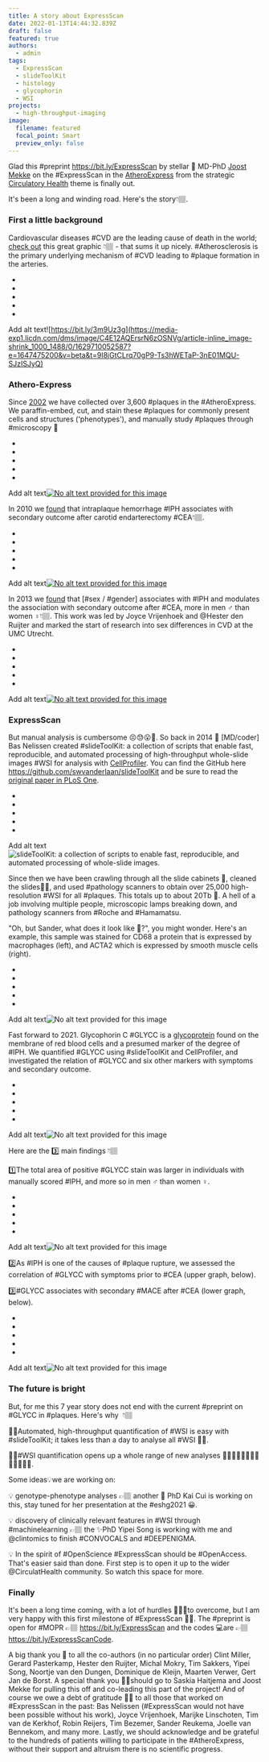```yaml
---
title: A story about ExpressScan
date: 2022-01-13T14:44:32.839Z
draft: false
featured: true
authors:
  - admin
tags:
  - ExpressScan
  - slideToolKit
  - histology
  - glycophorin
  - WSI
projects:
  - high-throughput-imaging
image:
  filename: featured
  focal_point: Smart
  preview_only: false
---
```

Glad this #preprint <https://bit.ly/ExpressScan> by stellar 💫 MD-PhD [Joost Mekke](https://twitter.com/JMekke) on the #ExpressScan in the [AtheroExpress](http://www.atheroexpress.nl/) from the strategic [Circulatory Health](https://www.linkedin.com/in/circulatory-health-umc-utrecht-2a25171aa) theme is finally out. 

It's been a long and winding road. Here's the story👇🏽.

### First a little background

Cardiovascular diseases #CVD are the leading cause of death in the world; [check out](https://bit.ly/3m9Uz3g) this great graphic 👇🏽 - that sums it up nicely. #Atherosclerosis is the primary underlying mechanism of #CVD leading to #plaque formation in the arteries. 

*
*
*
*
*

Add alt text![https://bit.ly/3m9Uz3g](https://media-exp1.licdn.com/dms/image/C4E12AQErsrN6zOSNVg/article-inline_image-shrink_1000_1488/0/1629710052587?e=1647475200&v=beta&t=9I8jGtCLrq70gP9-Ts3hWETaP-3nE01MQU-SJzISJyQ)

### Athero-Express

Since [2002](https://doi.org/10.1007/s10564-004-2304-6) we have collected over 3,600 #plaques in the #AtheroExpress. We paraffin-embed, cut, and stain these #plaques for commonly present cells and structures ('phenotypes'), and manually study #plaques through #microscopy 🔬

*
*
*
*
*

Add alt text[![No alt text provided for this image](https://media-exp1.licdn.com/dms/image/C4E12AQEKxYXXXmbToA/article-inline_image-shrink_1500_2232/0/1629710217847?e=1647475200&v=beta&t=dYp0Bl_MvCNszXrVayjgoehz2vMT-8fOHjdhx4PgP64)](http://doi.org/10.1007/s10564-004-2304-6)

In 2010 we [found](https://doi.org/10.1161/CIRCULATIONAHA.109.887497) that intraplaque hemorrhage #IPH associates with secondary outcome after carotid endarterectomy #CEA👇🏽.

*
*
*
*
*

Add alt text[![No alt text provided for this image](https://media-exp1.licdn.com/dms/image/C4E12AQGVU-tkN2J1uw/article-inline_image-shrink_1000_1488/0/1629710231462?e=1647475200&v=beta&t=f2w0Dq3qnH9OlA106VTWgqK-8jIHRsIUlAFONuWoH9Q)](http://doi.org/10.1161/CIRCULATIONAHA.109.887497)



In 2013 we [found](https://doi.org/10.1161/STROKEAHA.113.002633) that \[#sex / #gender] associates with #IPH and modulates the association with secondary outcome after #CEA, more in men ♂ than women ♀👇🏽. This work was led by Joyce Vrijenhoek and @Hester den Ruijter and marked the start of research into sex differences in CVD at the UMC Utrecht.

*
*
*
*
*

Add alt text[![No alt text provided for this image](https://media-exp1.licdn.com/dms/image/C4E12AQGFFuDhx79Rew/article-inline_image-shrink_1000_1488/0/1629710187503?e=1647475200&v=beta&t=HBuNGM7o_eUTZ9szmRhXG3CCHu2HFlZOFy8CLmq5Ggk)](http://doi.org/10.1161/STROKEAHA.113.002633)



### ExpressScan

But manual analysis is cumbersome 😣😓😮💨. So back in 2014 💫 \[MD/coder] Bas Nelissen created #slideToolKit: a collection of scripts that enable fast, reproducible, and automated processing of high-throughput whole-slide images #WSI for analysis with [CellProfiler](https://cellprofiler.org/). You can find the GitHub here <https://github.com/swvanderlaan/slideToolKit> and be sure to read the [original paper in PLoS One](https://doi.org/10.1371/journal.pone.0110289).

*
*
*
*
*

Add alt text![slideToolKit: a collection of scripts to enable fast, reproducible, and automated processing of whole-slide images. ](https://media-exp1.licdn.com/dms/image/C4E12AQFWpty5sM5H9g/article-inline_image-shrink_1000_1488/0/1629710289483?e=1647475200&v=beta&t=fS3f7t93ocen6qROfII-mJRcJmX3NwWgT6OHwbrvpm8)

Since then we have been crawling through all the slide cabinets 🤪, cleaned the slides🧼🧽, and used #pathology scanners to obtain over 25,000 high-resolution #WSI for all #plaques. This totals up to about 20Tb 😬. A hell of a job involving multiple people, microscopic lamps breaking down, and pathology scanners from #Roche and #Hamamatsu.

"Oh, but Sander, what does it look like 🧐?", you might wonder. Here's an example, this sample was stained for CD68 a protein that is expressed by macrophages (left), and ACTA2 which is expressed by smooth muscle cells (right).

*
*
*
*
*

Add alt text![No alt text provided for this image](https://media-exp1.licdn.com/dms/image/C4E12AQG83BdD0R2R2A/article-inline_image-shrink_1000_1488/0/1629710597770?e=1647475200&v=beta&t=uL-qbdPLXhnIl1A72nUObNIoxZYwoiN_ZZcM8LFggV4)

Fast forward to 2021. Glycophorin C #GLYCC is a [glycoprotein](https://en.wikipedia.org/wiki/Glycophorin_C) found on the membrane of red blood cells and a presumed marker of the degree of #IPH. We quantified #GLYCC using #slideToolKit and CellProfiler, and investigated the relation of #GLYCC and six other markers with symptoms and secondary outcome.

*
*
*
*
*

Add alt text![No alt text provided for this image](https://media-exp1.licdn.com/dms/image/C4E12AQGhhFKoHsNxMw/article-inline_image-shrink_1000_1488/0/1629711150325?e=1647475200&v=beta&t=q9joBTfbJlijNE5JVrf10zstcE7yfhOKdjZfIbqREj4)

Here are the 3️⃣ main findings 👇🏽

1️⃣The total area of positive #GLYCC stain was larger in individuals with manually scored #IPH, and more so in men ♂ than women ♀. 

*
*
*
*
*

Add alt text![No alt text provided for this image](https://media-exp1.licdn.com/dms/image/C4E12AQH2B761dOB1ZA/article-inline_image-shrink_1000_1488/0/1629711782314?e=1647475200&v=beta&t=q4aQe9InPZz7gLnrQdsUqK4s5mbckBHVpEylDtf6jjU)

2️⃣As #IPH is one of the causes of #plaque rupture, we assessed the correlation of #GLYCC with symptoms prior to #CEA (upper graph, below).

3️⃣#GLYCC associates with secondary #MACE after #CEA (lower graph, below).

*
*
*
*
*

Add alt text![No alt text provided for this image](https://media-exp1.licdn.com/dms/image/C4E12AQGBJ1WjSYdUzg/article-inline_image-shrink_1000_1488/0/1629711828758?e=1647475200&v=beta&t=jfNrvxU2_g90Klz1quNprkT-cE2Thvg7pVL11qXV4SQ)

### The future is bright

But, for me this 7 year story does not end with the current #preprint on #GLYCC in #plaques. Here's why  👇🏽

☝🏽Automated, high-throughput quantification of #WSI is easy with #slideToolKit; it takes less than a day to analyse all #WSI 👊🏽.

✌🏽#WSI quantification opens up a whole range of new analyses 🧐🔬🧑🏽🔬👨🏻🔬👩🏼🔬🥼🧫.

Some ideas💡we are working on:

💡 genotype-phenotype analyses 👉🏽 another 💫 PhD Kai Cui is working on this, stay tuned for her presentation at the #eshg2021 😀.

💡 discovery of clinically relevant features in #WSI through #machinelearning 👉🏽 the ✨PhD Yipei Song is working with me and @clintomics to finish #CONVOCALS and #DEEPENIGMA.

💡 In the spirit of #OpenScience #ExpressScan should be #OpenAccess. That's easier said than done. First step is to open it up to the wider @CirculatHealth community. So watch this space for more.

### Finally

It's been a long time coming, with a lot of hurdles 🙈🙉🙊to overcome, but I am very happy with this first milestone of #ExpressScan 🤩🥳. The #preprint is open for #MOPR 👉🏽 https://bit.ly/ExpressScan and the codes 💻are 👉🏽https://bit.ly/ExpressScanCode.

A big thank you 🤗 to all the co-authors (in no particular order) Clint Miller, Gerard Pasterkamp, Hester den Ruijter, Michal Mokry, Tim Sakkers, Yipei Song, Noortje van den Dungen, Dominique de Kleijn, Maarten Verwer, Gert Jan de Borst. A special thank you 🙇🏽should go to Saskia Haitjema and Joost Mekke for pulling this off and co-leading this part of the project! And of course we owe a debt of gratitude 🙏🏽 to all those that worked on #ExpressScan in the past: Bas Nelissen (#ExpressScan would not have been possible without his work), Joyce Vrijenhoek, Marijke Linschoten, Tim van de Kerkhof, Robin Reijers, Tim Bezemer, Sander Reukema, Joelle van Bennekom, and many more. Lastly, we should acknowledge and be grateful to the hundreds of patients willing to participate in the #AtheroExpress, without their support and altruism there is no scientific progress.